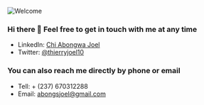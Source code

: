 ![Welcome](../main/banner.png)

### Hi there 👋 Feel free to get in touch with me at any time

- LinkedIn: [Chi Abongwa Joel](https://www.linkedin.com/in/chi-abongwa-joel-b4285a97/)
- Twitter: [@thierryjoel10](https://twitter.com/ThierryJoel10)

### You can also reach me directly by phone or email

- Tell: + (237) 670312288
- Email: abongsjoel@gmail.com


<!--
**abongsjoel/abongsjoel** is a ✨ _special_ ✨ repository because its `README.md` (this file) appears on your GitHub profile.

Here are some ideas to get you started:

- 🔭 I’m currently working on ...
- 🌱 I’m currently learning ...
- 👯 I’m looking to collaborate on ...
- 🤔 I’m looking for help with ...
- 💬 Ask me about ...
- 📫 How to reach me: ...
- 😄 Pronouns: ...
- ⚡ Fun fact: ...
-->
